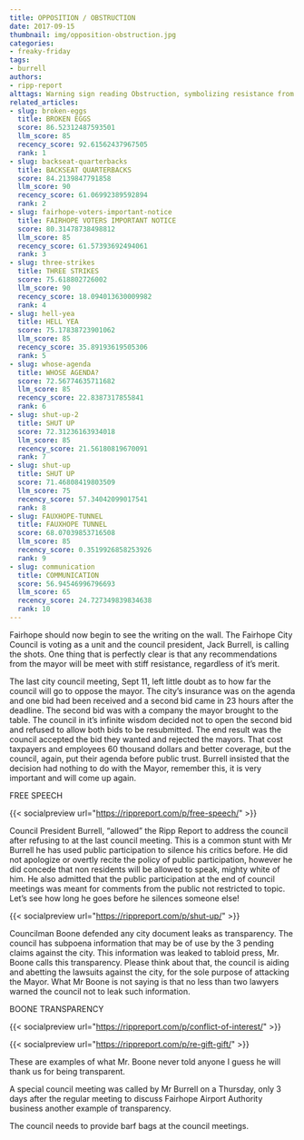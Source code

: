 ```yaml
---
title: OPPOSITION / OBSTRUCTION
date: 2017-09-15
thumbnail: img/opposition-obstruction.jpg
categories:
- freaky-friday
tags:
- burrell
authors:
- ripp-report
alttags: Warning sign reading Obstruction, symbolizing resistance from Fairhope City Council against the mayors recommendations
related_articles:
- slug: broken-eggs
  title: BROKEN EGGS
  score: 86.52312487593501
  llm_score: 85
  recency_score: 92.61562437967505
  rank: 1
- slug: backseat-quarterbacks
  title: BACKSEAT QUARTERBACKS
  score: 84.2139847791858
  llm_score: 90
  recency_score: 61.06992389592894
  rank: 2
- slug: fairhope-voters-important-notice
  title: FAIRHOPE VOTERS IMPORTANT NOTICE
  score: 80.31478738498812
  llm_score: 85
  recency_score: 61.57393692494061
  rank: 3
- slug: three-strikes
  title: THREE STRIKES
  score: 75.618802726002
  llm_score: 90
  recency_score: 18.094013630009982
  rank: 4
- slug: hell-yea
  title: HELL YEA
  score: 75.17838723901062
  llm_score: 85
  recency_score: 35.89193619505306
  rank: 5
- slug: whose-agenda
  title: WHOSE AGENDA?
  score: 72.56774635711682
  llm_score: 85
  recency_score: 22.8387317855841
  rank: 6
- slug: shut-up-2
  title: SHUT UP
  score: 72.31236163934018
  llm_score: 85
  recency_score: 21.56180819670091
  rank: 7
- slug: shut-up
  title: SHUT UP
  score: 71.46808419803509
  llm_score: 75
  recency_score: 57.34042099017541
  rank: 8
- slug: FAUXHOPE-TUNNEL
  title: FAUXHOPE TUNNEL
  score: 68.07039853716508
  llm_score: 85
  recency_score: 0.3519926858253926
  rank: 9
- slug: communication
  title: COMMUNICATION
  score: 56.94546996796693
  llm_score: 65
  recency_score: 24.727349839834638
  rank: 10
---
```

Fairhope should now begin to see the writing on the wall. The Fairhope City Council is voting as a unit and the council president, Jack Burrell, is calling the shots. One thing that is perfectly clear is that any recommendations from the mayor will be meet with stiff resistance, regardless of it’s merit.

The last city council meeting, Sept 11, left little doubt as to how far the council will go to oppose the mayor. The city’s insurance was on the agenda and one bid had been received and a second bid came in 23 hours after the deadline. The second bid was with a company the mayor brought to the table. The council in it’s infinite wisdom decided not to open the second bid and refused to allow both bids to be resubmitted. The end result was the council accepted the bid they wanted and rejected the mayors. That cost taxpayers and employees 60 thousand dollars and better coverage, but the council, again, put their agenda before public trust. Burrell insisted that the decision had nothing to do with the Mayor, remember this, it is very important and will come up again.

FREE SPEECH

{{< socialpreview url="https://rippreport.com/p/free-speech/" >}}

Council President Burrell, “allowed” the Ripp Report to address the council after refusing to at the last council meeting. This is a common stunt with Mr Burrell he has used public participation to silence his critics before. He did not apologize or overtly recite the policy of public participation, however he did concede that non residents will be allowed to speak, mighty white of him. He also admitted that the public participation at the end of council meetings was meant for comments from the public not restricted to topic. Let’s see how long he goes before he silences someone else!

{{< socialpreview url="https://rippreport.com/p/shut-up/" >}}

Councilman Boone defended any city document leaks as transparency. The council has subpoena information that may be of use by the 3 pending claims against the city. This information was leaked to tabloid press, Mr. Boone calls this transparency. Please think about that, the council is aiding and abetting the lawsuits against the city, for the sole purpose of attacking the Mayor. What Mr Boone is not saying is that no less than two lawyers warned the council not to leak such information.

BOONE TRANSPARENCY

{{< socialpreview url="https://rippreport.com/p/conflict-of-interest/" >}}

{{< socialpreview url="https://rippreport.com/p/re-gift-gift/" >}}

These are examples of what Mr. Boone never told anyone I guess he will thank us for being transparent.

A special council meeting was called by Mr Burrell on a Thursday, only 3 days after the regular meeting to discuss Fairhope Airport Authority business another example of transparency.

The council needs to provide barf bags at the council meetings.
